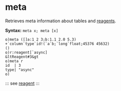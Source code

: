 # meta

Retrieves meta information about tables and [reagents](/reference/types/reagents.md).

**Syntax:** ```meta x; meta [x]```

```o
o)meta ([]a:1 2 3;b:1.1 2.0 5.3)
+`column`type`id!(`a`b;`long`float;45376 45632)
()
o)r:reagent[`async]
&ltReagent#3&gt
o)meta r
id  | 3
type| "async"
o)
```

::: see
[reagent](/verbs/other/reagent.md)
:::
